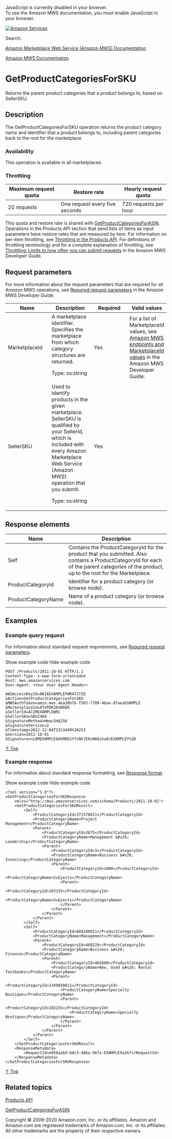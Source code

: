 <div id="MWSDX_noscript">

JavaScript is currently disabled in your browser.  
To use the Amazon MWS documentation, you must enable JavaScript in your
browser.

</div>

<div id="MWSDX_divtop">

[![Amazon
Services](https://images-na.ssl-images-amazon.com/images/G/08/mwsportal/fr_FR/amazonservices.gif "Amazon Services")](http://services.amazon.fr)

<div id="MWSDX_search">

<span id="MWSDX_searchlbl">Search:</span>

</div>

  
<span id="MWSDX_titlebar">[Amazon Marketplace Web Service (Amazon MWS)
Documentation](https://developer.amazonservices.fr/gp/mws/docs.html)</span>

</div>

<div id="MWSDX_divbottom">

<div id="MWSDX_divleft">

<div id="MWSDX_toc">

</div>

</div>

<div id="MWSDX_divright">

<div id="MWSDX_content">

<span id="MWSDX_breadcrumbs">[Amazon MWS
Documentation](https://developer.amazonservices.fr/gp/mws/docs.html)</span>

<div id="Products_GetProductCategoriesForSKU" class="nested0">

# GetProductCategoriesForSKU

<div class="body">

<span class="ph">Returns the parent product categories that a product
belongs to, based on <span
class="keyword parmname">SellerSKU</span>.</span>

</div>

<div id="Description" class="topic concept nested1">

## Description

<div class="body conbody">

The <span class="keyword apiname">GetProductCategoriesForSKU</span>
operation returns the product category name and identifier that a
product belongs to, including parent categories back to the root for the
marketplace.

<div class="section">

### Availability

This operation is available in all marketplaces.

</div>

<div class="section">

### Throttling

<div class="p">

<div class="tablenoborder">

| Maximum request quota | Restore rate                   | Hourly request quota  |
|-----------------------|--------------------------------|-----------------------|
| 20 requests           | One request every five seconds | 720 requests per hour |

</div>

This quota and restore rate is shared with
<a href="Products_GetProductCategoriesForASIN.md" class="xref" title="Returns the parent product categories that a product belongs to, based on ASIN.">GetProductCategoriesForASIN</a>.
<span class="ph">Operations in the <span class="ph">Products API
section</span> that send lists of items as input parameters have restore
rates that are measured by item. For information on per-item throttling,
see
<a href="Products_Throttling.md" class="xref" title="Describes the throttling policy for the Products API section.">Throttling in the Products API</a>.
For definitions of throttling terminology and for a complete explanation
of throttling, see
<a href="../dev_guide/DG_Throttling.md" class="xref">Throttling: Limits to how often you can submit requests</a>
in the <span class="ph">Amazon MWS Developer Guide</span>. </span>

</div>

</div>

</div>

</div>

<div id="RequestParameters" class="topic reference nested1">

## Request parameters

<div class="body refbody">

<div class="section">

<span class="ph">For more information about the request parameters that
are required for all <span class="ph">Amazon MWS</span> operations, see
<a href="../dev_guide/DG_RequiredRequestParameters.md" class="xref">Required request parameters</a>
in the <span class="ph">Amazon MWS Developer Guide</span>.</span>

</div>

<div class="tablenoborder">

<table id="RequestParameters__RequestParametersTable" class="table" data-cellpadding="4" data-cellspacing="0" data-summary="" data-frame="border" data-border="1" data-rules="all">
<colgroup>
<col style="width: 25%" />
<col style="width: 25%" />
<col style="width: 25%" />
<col style="width: 25%" />
</colgroup>
<thead class="thead" data-align="left">
<tr class="header row">
<th id="d254714e201" class="entry" data-valign="top" width="28.57142857142857%">Name</th>
<th id="d254714e204" class="entry" data-valign="top" width="28.57142857142857%">Description</th>
<th id="d254714e207" class="entry" data-valign="top" width="14.285714285714285%">Required</th>
<th id="d254714e210" class="entry" data-valign="top" width="28.57142857142857%">Valid values</th>
</tr>
</thead>
<tbody class="tbody">
<tr class="odd row">
<td class="entry" data-valign="top" width="28.57142857142857%" headers="d254714e201 "><span class="keyword parmname">MarketplaceId</span></td>
<td class="entry" data-valign="top" width="28.57142857142857%" headers="d254714e204 ">A marketplace identifier. Specifies the marketplace from which category structures are returned.
<p><span class="ph">Type: xs:string</span></p></td>
<td class="entry" data-valign="top" width="14.285714285714285%" headers="d254714e207 ">Yes</td>
<td class="entry" data-valign="top" width="28.57142857142857%" headers="d254714e210 "><span class="ph">For a list of <span class="keyword parmname">MarketplaceId</span> values, see <a href="../dev_guide/DG_Endpoints.md" class="xref">Amazon MWS endpoints and MarketplaceId values</a> in the <span class="ph">Amazon MWS Developer Guide</span>.</span></td>
</tr>
<tr class="even row">
<td class="entry" data-valign="top" width="28.57142857142857%" headers="d254714e201 "><span class="keyword parmname">SellerSKU</span></td>
<td class="entry" data-valign="top" width="28.57142857142857%" headers="d254714e204 ">Used to identify products in the given marketplace. <span class="keyword parmname">SellerSKU</span> is qualified by your <span class="keyword parmname">SellerId</span>, which is included with every <span class="ph">Amazon Marketplace Web Service (Amazon MWS)</span> operation that you submit.
<p><span class="ph">Type: xs:string</span></p></td>
<td class="entry" data-valign="top" width="14.285714285714285%" headers="d254714e207 ">Yes</td>
<td class="entry" data-valign="top" width="28.57142857142857%" headers="d254714e210 "> </td>
</tr>
</tbody>
</table>

</div>

</div>

</div>

<div id="ResponseElements" class="topic reference nested1">

## Response elements

<div class="body refbody">

<div class="tablenoborder">

| Name                                                      | Description                                                                                                                                                                                                                                                            |
|-----------------------------------------------------------|------------------------------------------------------------------------------------------------------------------------------------------------------------------------------------------------------------------------------------------------------------------------|
| <span class="keyword parmname">Self</span>                | Contains the <span class="keyword parmname">ProductCategoryId</span> for the product that you submitted. Also contains a <span class="keyword parmname">ProductCategoryId</span> for each of the parent categories of the product, up to the root for the Marketplace. |
| <span class="keyword parmname">ProductCategoryId</span>   | Identifier for a product category (or browse node).                                                                                                                                                                                                                    |
| <span class="keyword parmname">ProductCategoryName</span> | Name of a product category (or browse node).                                                                                                                                                                                                                           |

</div>

</div>

</div>

<div id="Examples" class="topic reference nested1">

## Examples

<div class="body refbody">

<div class="section">

### Example query request

<span class="ph">For information about standard request requirements,
see
<a href="../dev_guide/DG_RequiredRequestParameters.md" class="xref">Required request parameters</a>.</span>

<span class="ph expander"> <span class="keyword parmname xshow">Show
example code</span> <span class="keyword parmname xhide">Hide example
code</span> </span>

<div class="sectiondiv content">

``` pre
POST /Products/2011-10-01 HTTP/1.1
Content-Type: x-www-form-urlencoded
Host: mws.amazonservices.com
User-Agent: <Your User Agent Header>

AWSAccessKeyId=AKIAEXAMPLEFWR4TJ7ZQ
&Action=GetProductCategoriesForSKU
&MWSAuthToken=amzn.mws.4ea38b7b-f563-7709-4bae-87aeaEXAMPLE
&MarketplaceId=ATVPDKIKX0DER
&SellerId=A1IMEXAMPLEWRC
&SellerSKU=SKU2468
&SignatureMethod=HmacSHA256
&SignatureVersion=2
&Timestamp=2012-12-04T22%3A48%3A25Z
&Version=2011-10-01
&Signature=nLBMEXAMPLE6ASMKD1YTcNk7E8vW6Qzha8cEXAMPLEY%3D
```

<a href="#Examples" class="xref">↑ Top</a>

</div>

</div>

<div class="section">

### Example response

<span class="ph">For information about standard response formatting, see
<a href="../dev_guide/DG_ResponseFormat.md" class="xref">Response format</a>.</span>

<span class="ph expander"> <span class="keyword parmname xshow">Show
example code</span> <span class="keyword parmname xhide">Hide example
code</span> </span>

<div class="sectiondiv content">

``` pre
<?xml version="1.0"?>
<GetProductCategoriesForSKUResponse
    xmlns="http://mws.amazonservices.com/schema/Products/2011-10-01">
    <GetProductCategoriesForSKUResult>
        <Self>
            <ProductCategoryId>271578011</ProductCategoryId>
            <ProductCategoryName>Project Management</ProductCategoryName>
            <Parent>
                <ProductCategoryId>2675</ProductCategoryId>
                <ProductCategoryName>Management &#x26; Leadership</ProductCategoryName>
                <Parent>
                    <ProductCategoryId>3</ProductCategoryId>
                    <ProductCategoryName>Business &#x26; Investing</ProductCategoryName>
                    <Parent>
                        <ProductCategoryId>1000</ProductCategoryId>
                        <ProductCategoryName>Subjects</ProductCategoryName>
                        <Parent>
                            <ProductCategoryId>283155</ProductCategoryId>
                            <ProductCategoryName>Subjects</ProductCategoryName>
                        </Parent>
                    </Parent>
                </Parent>
            </Parent>
        </Self>
        <Self>
            <ProductCategoryId>684248011</ProductCategoryId>
            <ProductCategoryName>Management</ProductCategoryName>
            <Parent>
                <ProductCategoryId>468220</ProductCategoryId>
                <ProductCategoryName>Business &#x26; Finance</ProductCategoryName>
                <Parent>
                    <ProductCategoryId>465600</ProductCategoryId>
                    <ProductCategoryName>New, Used &#x26; Rental Textbooks</ProductCategoryName>
                    <Parent>
                        <ProductCategoryId>2349030011</ProductCategoryId>
                        <ProductCategoryName>Specialty Boutique</ProductCategoryName>
                        <Parent>
                            <ProductCategoryId>283155</ProductCategoryId>
                            <ProductCategoryName>Specialty Boutique</ProductCategoryName>
                        </Parent>
                    </Parent>
                </Parent>
            </Parent>
        </Self>
    </GetProductCategoriesForSKUResult>
    <ResponseMetadata>
        <RequestId>e058aabd-b4c3-48ba-9bfa-EXAMPLE9a267</RequestId>
    </ResponseMetadata>
</GetProductCategoriesForSKUResponse>
```

<a href="#Examples" class="xref">↑ Top</a>

</div>

</div>

</div>

</div>

<div id="RelatedTopics" class="topic nested1">

## Related topics

<div class="body">

<a href="../products/Products_Overview.md" class="xref">Products API</a>

<a href="Products_GetProductCategoriesForASIN.md" class="xref" title="Returns the parent product categories that a product belongs to, based on ASIN.">GetProductCategoriesForASIN</a>

</div>

</div>

</div>

<div id="MWSDX_footer">

Copyright © 2009-2020 Amazon.com, Inc. or its affiliates. Amazon and
Amazon.com are registered trademarks of Amazon.com, Inc. or its
affiliates. All other trademarks are the property of their respective
owners.

</div>

</div>

</div>

<div style="clear: both;">

</div>

</div>
